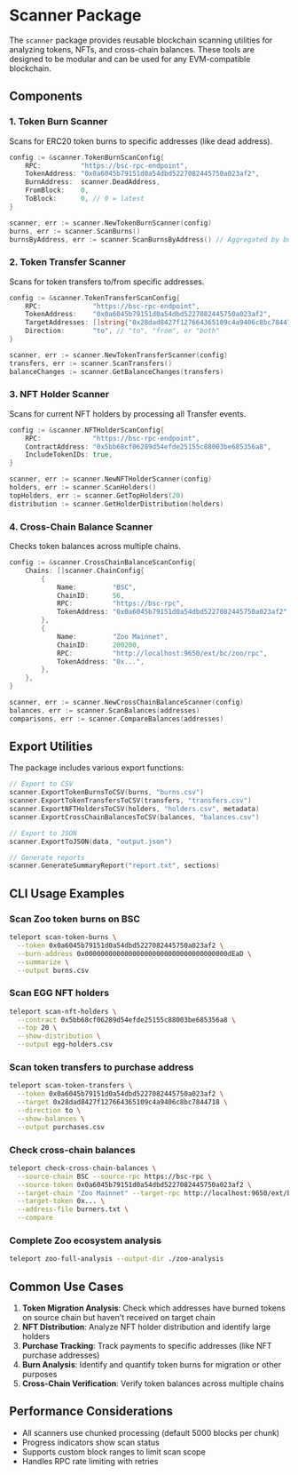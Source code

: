 # Scanner Package

The `scanner` package provides reusable blockchain scanning utilities for analyzing tokens, NFTs, and cross-chain balances. These tools are designed to be modular and can be used for any EVM-compatible blockchain.

## Components

### 1. Token Burn Scanner

Scans for ERC20 token burns to specific addresses (like dead address).

```go
config := &scanner.TokenBurnScanConfig{
    RPC:          "https://bsc-rpc-endpoint",
    TokenAddress: "0x0a6045b79151d0a54dbd5227082445750a023af2",
    BurnAddress:  scanner.DeadAddress,
    FromBlock:    0,
    ToBlock:      0, // 0 = latest
}

scanner, err := scanner.NewTokenBurnScanner(config)
burns, err := scanner.ScanBurns()
burnsByAddress, err := scanner.ScanBurnsByAddress() // Aggregated by burner
```

### 2. Token Transfer Scanner

Scans for token transfers to/from specific addresses.

```go
config := &scanner.TokenTransferScanConfig{
    RPC:             "https://bsc-rpc-endpoint",
    TokenAddress:    "0x0a6045b79151d0a54dbd5227082445750a023af2",
    TargetAddresses: []string{"0x28dad8427f127664365109c4a9406c8bc7844718"},
    Direction:       "to", // "to", "from", or "both"
}

scanner, err := scanner.NewTokenTransferScanner(config)
transfers, err := scanner.ScanTransfers()
balanceChanges := scanner.GetBalanceChanges(transfers)
```

### 3. NFT Holder Scanner

Scans for current NFT holders by processing all Transfer events.

```go
config := &scanner.NFTHolderScanConfig{
    RPC:             "https://bsc-rpc-endpoint",
    ContractAddress: "0x5bb68cf06289d54efde25155c88003be685356a8",
    IncludeTokenIDs: true,
}

scanner, err := scanner.NewNFTHolderScanner(config)
holders, err := scanner.ScanHolders()
topHolders, err := scanner.GetTopHolders(20)
distribution := scanner.GetHolderDistribution(holders)
```

### 4. Cross-Chain Balance Scanner

Checks token balances across multiple chains.

```go
config := &scanner.CrossChainBalanceScanConfig{
    Chains: []scanner.ChainConfig{
        {
            Name:         "BSC",
            ChainID:      56,
            RPC:          "https://bsc-rpc",
            TokenAddress: "0x0a6045b79151d0a54dbd5227082445750a023af2",
        },
        {
            Name:         "Zoo Mainnet",
            ChainID:      200200,
            RPC:          "http://localhost:9650/ext/bc/zoo/rpc",
            TokenAddress: "0x...",
        },
    },
}

scanner, err := scanner.NewCrossChainBalanceScanner(config)
balances, err := scanner.ScanBalances(addresses)
comparisons, err := scanner.CompareBalances(addresses)
```

## Export Utilities

The package includes various export functions:

```go
// Export to CSV
scanner.ExportTokenBurnsToCSV(burns, "burns.csv")
scanner.ExportTokenTransfersToCSV(transfers, "transfers.csv")
scanner.ExportNFTHoldersToCSV(holders, "holders.csv", metadata)
scanner.ExportCrossChainBalancesToCSV(balances, "balances.csv")

// Export to JSON
scanner.ExportToJSON(data, "output.json")

// Generate reports
scanner.GenerateSummaryReport("report.txt", sections)
```

## CLI Usage Examples

### Scan Zoo token burns on BSC
```bash
teleport scan-token-burns \
  --token 0x0a6045b79151d0a54dbd5227082445750a023af2 \
  --burn-address 0x000000000000000000000000000000000000dEaD \
  --summarize \
  --output burns.csv
```

### Scan EGG NFT holders
```bash
teleport scan-nft-holders \
  --contract 0x5bb68cf06289d54efde25155c88003be685356a8 \
  --top 20 \
  --show-distribution \
  --output egg-holders.csv
```

### Scan token transfers to purchase address
```bash
teleport scan-token-transfers \
  --token 0x0a6045b79151d0a54dbd5227082445750a023af2 \
  --target 0x28dad8427f127664365109c4a9406c8bc7844718 \
  --direction to \
  --show-balances \
  --output purchases.csv
```

### Check cross-chain balances
```bash
teleport check-cross-chain-balances \
  --source-chain BSC --source-rpc https://bsc-rpc \
  --source-token 0x0a6045b79151d0a54dbd5227082445750a023af2 \
  --target-chain "Zoo Mainnet" --target-rpc http://localhost:9650/ext/bc/zoo/rpc \
  --target-token 0x... \
  --address-file burners.txt \
  --compare
```

### Complete Zoo ecosystem analysis
```bash
teleport zoo-full-analysis --output-dir ./zoo-analysis
```

## Common Use Cases

1. **Token Migration Analysis**: Check which addresses have burned tokens on source chain but haven't received on target chain
2. **NFT Distribution**: Analyze NFT holder distribution and identify large holders
3. **Purchase Tracking**: Track payments to specific addresses (like NFT purchase addresses)
4. **Burn Analysis**: Identify and quantify token burns for migration or other purposes
5. **Cross-Chain Verification**: Verify token balances across multiple chains

## Performance Considerations

- All scanners use chunked processing (default 5000 blocks per chunk)
- Progress indicators show scan status
- Supports custom block ranges to limit scan scope
- Handles RPC rate limiting with retries
